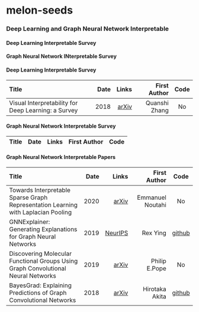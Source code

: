 # melon-seeds
### Deep Learning and Graph Neural Network Interpretable

#### Deep Learning Interpretable Survey
#### Graph Neural Network INterpretable Survey


#### Deep Learning Interpretable Survey

Title | Date | Links |First Author| Code|
:---- |-----:|------:|-----------:|:-----:
Visual Interpretability for Deep Learning: a Survey | 2018 | [arXiv](https://arxiv.org/pdf/1802.00614.pdf) | Quanshi Zhang | No |

#### Graph Neural Network Interpretable Survey

Title | Date | Links |First Author| Code|
:---- |-----:|------:|-----------:|:-----:


#### Graph Neural Network Interpretable Papers

Title | Date | Links |First Author| Code|
:---- |-----:|------:|-----------:|:-----:
Towards Interpretable Sparse Graph Representation Learning with Laplacian Pooling | 2020 | [arXiv](https://arxiv.org/pdf/1905.11577.pdf) | Emmanuel Noutahi | No |
GNNExplainer: Generating Explanations for Graph Neural Networks | 2019 | [NeurIPS](https://arxiv.org/pdf/1903.03894.pdf) | Rex Ying | [github](https://github.com/RexYing/gnn-model-explainer)|  
Discovering Molecular Functional Groups Using Graph Convolutional Neural Networks | 2019 |[arXiv](https://arxiv.org/pdf/1812.00265.pdf) | Philip E.Pope | No |  
BayesGrad: Explaining Predictions of Graph Convolutional Networks | 2018 | [arXiv](https://arxiv.org/pdf/1807.01985.pdf) | Hirotaka Akita | [github](https://github.com/pfnet-research/bayesgrad)|  
